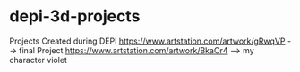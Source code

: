 # depi-3d-projects
Projects Created during DEPI
https://www.artstation.com/artwork/gRwqVP --> final Project
https://www.artstation.com/artwork/BkaOr4 --> my character violet

